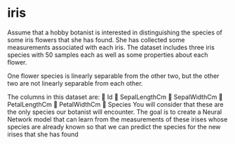 # iris
Assume that a hobby botanist is interested in distinguishing the species of some iris flowers that she has found. She has collected some measurements associated with each iris. The dataset includes three iris species with 50 samples each as well as some properties about each flower. 

One flower species is linearly separable from the other two, but the other two are not linearly separable from each other.

The columns in this dataset are:
 Id
 SepalLengthCm
 SepalWidthCm
 PetalLengthCm
 PetalWidthCm
 Species
You will consider that these are the only species our botanist will encounter.
The goal is to create a Neural Network model that can learn from the measurements of these irises whose species are already known so that we can predict the species for the new irises that she has found
